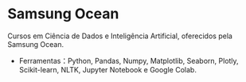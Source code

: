 # Samsung Ocean

Cursos em Ciência de Dados e Inteligência Artificial, oferecidos pela Samsung Ocean.

- Ferramentas：Python, Pandas, Numpy, Matplotlib, Seaborn, Plotly, Scikit-learn, NLTK, Jupyter Notebook e Google Colab.
